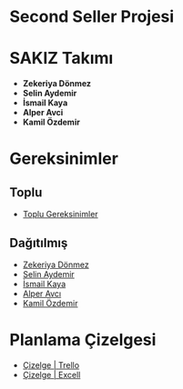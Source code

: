 # Second Seller Projesi
# SAKIZ Takımı
*   **Zekeriya Dönmez**
*   **Selin Aydemir**
*   **İsmail Kaya**
*   **Alper Avci**
*   **Kamil Özdemir**

# Gereksinimler

## Toplu

* [Toplu Gereksinimler](https://docs.google.com/document/d/1N8lFLVW_QsM5EvsIZXxgdqkuHhha9_1a/edit?usp=sharing&ouid=102161627059726115996&rtpof=true&sd=true)

## Dağıtılmış
* [Zekeriya Dönmez](./gereksinimler/zekeriya_donmez_gereksinimler.md)
* [Selin Aydemir](./gereksinimler/selin_aydemir_gereksinimler.md)
* [İsmail Kaya](./gereksinimler/ismail_kaya_gereksinimler.md)
* [Alper Avcı](./gereksinimler/alper_avci_gereksinimler.md)
* [Kamil Özdemir](./gereksinimler/kamil_ozdemir_gereksinimler.md)

# Planlama Çizelgesi

* [Çizelge | Trello](https://trello.com/invite/b/ENIJ4ZpO/ATTI01f9e93770f2e1de38fa88ae877f596f9C7B51DD/second-seller-project)
* [Çizelge | Excell](https://docs.google.com/spreadsheets/d/1gdnxZjhAnc16fZfDhh_rU9n-3mZEeakM/edit?usp=sharing&ouid=102161627059726115996&rtpof=true&sd=true)

